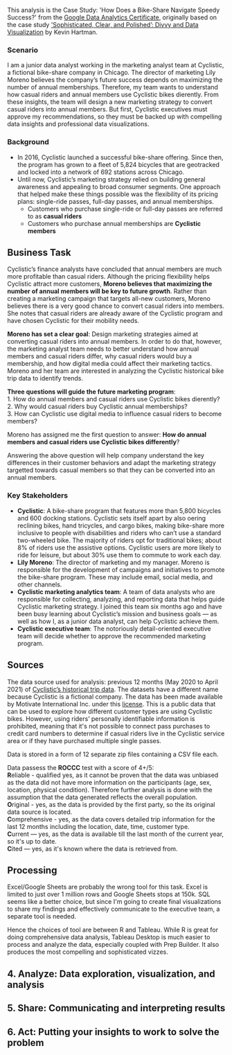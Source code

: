 This analysis is the Case Study: 'How Does a Bike-Share Navigate Speedy Success?' from the [Google Data Analytics Certificate](http://grow.google/dataanalytics/), originally based on the case study ['Sophisticated, Clear, and Polished’: Divvy and Data Visualization](https://artscience.blog/home/divvy-dataviz-case-study) by Kevin Hartman.

### Scenario
I am a junior data analyst working in the marketing analyst team at Cyclistic, a fictional bike-share company in Chicago. The director of
marketing Lily Moreno believes the company’s future success depends on maximizing the number of annual memberships. Therefore, my
team wants to understand how casual riders and annual members use Cyclistic bikes dierently. From these insights, the team
will design a new marketing strategy to convert casual riders into annual members. But first, Cyclistic executives must approve
my recommendations, so they must be backed up with compelling data insights and professional data visualizations.

### Background
- In 2016, Cyclistic launched a successful bike-share offering. Since then, the program has grown to a fleet of 5,824 bicycles that
are geotracked and locked into a network of 692 stations across Chicago.</br>
- Until now, Cyclistic’s marketing strategy relied on building general awareness and appealing to broad consumer segments. One
approach that helped make these things possible was the flexibility of its pricing plans: single-ride passes, full-day passes, and
annual memberships. 
    - Customers who purchase single-ride or full-day passes are referred to as <b>casual riders</b></br>
    - Customers who purchase annual memberships are <b>Cyclistic members</b></br>

## Business Task
<p>Cyclistic’s finance analysts have concluded that annual members are much more profitable than casual riders. Although the
pricing flexibility helps Cyclistic attract more customers, <b>Moreno believes that maximizing the number of annual members will be
key to future growth</b>. Rather than creating a marketing campaign that targets all-new customers, Moreno believes there is a very
good chance to convert casual riders into members. She notes that casual riders are already aware of the Cyclistic program and
have chosen Cyclistic for their mobility needs.</p>
<p><b>Moreno has set a clear goal</b>: Design marketing strategies aimed at converting casual riders into annual members. In order to do
that, however, the marketing analyst team needs to better understand how annual members and casual riders differ, why casual
riders would buy a membership, and how digital media could affect their marketing tactics. Moreno and her team are interested in
analyzing the Cyclistic historical bike trip data to identify trends.</p>
<p><b>Three questions will guide the future marketing program</b>:</br>
1. How do annual members and casual riders use Cyclistic bikes dierently?</br>
2. Why would casual riders buy Cyclistic annual memberships?</br>
3. How can Cyclistic use digital media to influence casual riders to become members?</p>

Moreno has assigned me the first question to answer: <b>How do annual members and casual riders use Cyclistic bikes differently</b>?

Answering the above question will help company understand the key differences in their customer behaviors and adapt the marketing strategy targetted towards casual members so that they can be converted into an annual members.

### Key Stakeholders
- <b>Cyclistic</b>: A bike-share program that features more than 5,800 bicycles and 600 docking stations. Cyclistic sets itself
apart by also oering reclining bikes, hand tricycles, and cargo bikes, making bike-share more inclusive to people with
disabilities and riders who can’t use a standard two-wheeled bike. The majority of riders opt for traditional bikes; about 8%
of riders use the assistive options. Cyclistic users are more likely to ride for leisure, but about 30% use them to commute to
work each day.
- <b>Lily Moreno</b>: The director of marketing and my manager. Moreno is responsible for the development of campaigns and
initiatives to promote the bike-share program. These may include email, social media, and other channels.
- <b>Cyclistic marketing analytics team</b>: A team of data analysts who are responsible for collecting, analyzing, and reporting
data that helps guide Cyclistic marketing strategy. I joined this team six months ago and have been busy learning about 
Cyclistic’s mission and business goals — as well as how I, as a junior data analyst, can help Cyclistic achieve them.
- <b>Cyclistic executive team</b>: The notoriously detail-oriented executive team will decide whether to approve the
recommended marketing program.

## Sources
The data source used for analysis: previous 12 months (May 2020 to April 2021) of [Cyclistic’s historical trip data](https://divvy-tripdata.s3.amazonaws.com/index.html). The datasets have a different name because Cyclistic is a fictional company. The data has been made available by Motivate International Inc. under this [license](https://www.divvybikes.com/data-license-agreement). This is a public data that can be used to explore how different customer types are using Cyclistic bikes. However, using riders’ personally identifiable information is prohibited, meaning 
that it's not possible to connect pass purchases to credit card numbers to determine if casual riders live in the Cyclistic service
area or if they have purchased multiple single passes.</br>

Data is stored in a form of 12 separate zip files containing a CSV file each. 

Data passess the <b>ROCCC</b> test with a score of 4+/5:</br>
    <b>R</b>eliable - qualified yes, as it cannot be proven that the data was unbiased as the data did not have more information on the participants (age, sex, location, physical condition). Therefore further analysis is done with the assumption that the data generated reflects the overall population.</br>
    <b>O</b>riginal - yes, as the data is provided by the first party, so the its original data source is located.</br>
    <b>C</b>omprehensive - yes, as the data covers detailed trip information for the last 12 months including the location, date, time, customer type.</br>
    <b>C</b>urrent — yes, as the data is available till the last month of the current year, so it's up to date.</br>
    <b>C</b>ited — yes, as it's known where the data is retrieved from.</br>
  
## Processing
Excel/Google Sheets are probably the wrong tool for this task. Excel is limited to just over 1 million rows and Google Sheets stops at 150k. SQL seems like a better choice, but since I'm going to create final visualizations to share my findings and effectively communicate to the executive team, a separate tool is needed. 

Hence the choices of tool are between R and Tableau. While R is great for doing comprehensive data analysis, Tableau Desktop is much easier to process and analyze the data, especially coupled with Prep Builder. It also produces the most compelling and sophisticated vizzes. 



## 4. Analyze: Data exploration, visualization, and analysis

## 5. Share: Communicating and interpreting results

## 6. Act: Putting your insights to work to solve the problem




